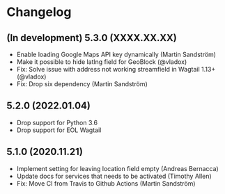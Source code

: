 # Changelog


## (In development) 5.3.0 (XXXX.XX.XX)

- Enable loading Google Maps API key dynamically (Martin Sandström)
- Make it possible to hide latlng field for GeoBlock (@vladox)
- Fix: Solve issue with address not working streamfield in Wagtail 1.13+ (@vladox)
- Fix: Drop six dependency (Martin Sandström)


## 5.2.0 (2022.01.04)

- Drop support for Python 3.6
- Drop support for EOL Wagtail


## 5.1.0 (2020.11.21)

- Implement setting for leaving location field empty (Andreas Bernacca)
- Update docs for services that needs to be activated (Timothy Allen)
- Fix: Move CI from Travis to Github Actions (Martin Sandström)

